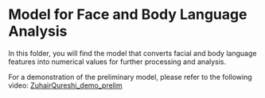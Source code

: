 # Model for Face and Body Language Analysis

In this folder, you will find the model that converts facial and body language features into numerical values for further processing and analysis.

For a demonstration of the preliminary model, please refer to the following video:
[ZuhairQureshi_demo_prelim](ZuhairQureshi_demo_prelim.mp4)

